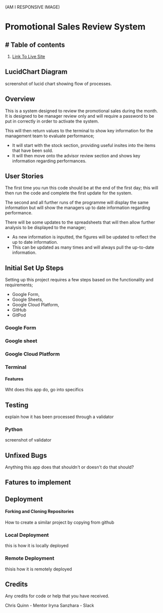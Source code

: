 (AM I RESPONSIVE IMAGE)

# **Promotional Sales Review System**

## # Table of contents

1. [Link To Live Site](#linktolivesite)


## **LucidChart Diagram**

screenshot of lucid chart showing flow of processes.


## Overview

This is a system designed to review the promotional sales during the month. It is designed to be manager review only and will require a password to be put in correctly in order to activate the system.

This will then return values to the terminal to show key information for the management team to evaluate performance;
- It will start with the stock section, providing useful insites into the items that have been sold.
- It will then move onto the advisor review section and shows key information regarding performances.


## User Stories

The first time you run this code should be at the end of the first day; this will then run the code and complete the first update for the system.

The second and all further runs of the programme will display the same information but will show the managers up to date information regarding performance.

There will be some updates to the spreadsheets that will then allow further analysis to be displayed to the manager;
- As new information is inputted, the figures will be updated to reflect the up to date information.
- This can be updated as many times and will always pull the up-to-date information.

## Initial Set Up Steps

Setting up this project requires a few steps based on the functionality and requirements;
- Google Form,
- Google Sheets,
- Google Cloud Platform,
- GitHub
- GitPod

### Google Form

### Google sheet

### Google Cloud Platform

### Terminal

#### Features

Wht does this app do, go into specifics

## Testing

explain how it has been processed through a validator

### Python

screenshot of validator

## Unfixed Bugs

Anything this app does that shouldn't or doesn't do that should?

## Fatures to implement


## Deployment

#### Forking and Cloning Repositories

How to create a similar project by copying from github

### Local Deployment

this is how it is locally deployed

### Remote Deployment

thisis how it is remotely deployed

## Credits

Any credits for code or help that you have received.

Chris Quinn - Mentor
Iryna Sanzhara - Slack
